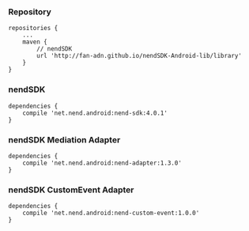 ### Repository

```
repositories {
    ...
    maven {
        // nendSDK
        url 'http://fan-adn.github.io/nendSDK-Android-lib/library'
    }
}
```

### nendSDK

```
dependencies {
    compile 'net.nend.android:nend-sdk:4.0.1'
}
```

### nendSDK Mediation Adapter

```
dependencies {
    compile 'net.nend.android:nend-adapter:1.3.0'
}
```

### nendSDK CustomEvent Adapter

```
dependencies {
    compile 'net.nend.android:nend-custom-event:1.0.0'
}
```
